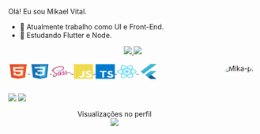 Olá! Eu sou Mikael Vital.
- 🔭 Atualmente trabalho como UI e Front-End.
- 🌱 Estudando Flutter e Node.

<div align="center">
  <a href="https://github.com/MikaelVital">
  <img height="180em" src="https://github-readme-stats.vercel.app/api?username=MikaelVital&show_icons=true&theme=dark&include_all_commits=true&count_private=true"/>
  <img height="180em" src="https://github-readme-stats.vercel.app/api/top-langs/?username=MikaelVital&layout=compact&langs_count=7&theme=dark"/>
</div>
  
 <div style="display: inline_block"><br>
  <img align="center" alt="Mika-HTML" height="30" width="40" src="https://raw.githubusercontent.com/devicons/devicon/master/icons/html5/html5-original.svg">
  <img align="center" alt="Mika-CSS" height="30" width="40" src="https://raw.githubusercontent.com/devicons/devicon/master/icons/css3/css3-original.svg">
   <img align="center" alt="Mika-CSS" height="30" width="40" src="https://raw.githubusercontent.com/devicons/devicon/master/icons/sass/sass-original.svg">
  <img align="center" alt="Mika-Js" height="30" width="40" src="https://raw.githubusercontent.com/devicons/devicon/master/icons/javascript/javascript-plain.svg">
  <img align="center" alt="Mika-Ts" height="30" width="40" src="https://raw.githubusercontent.com/devicons/devicon/master/icons/typescript/typescript-plain.svg">
  <img align="center" alt="Mika-React" height="30" width="40" src="https://raw.githubusercontent.com/devicons/devicon/master/icons/react/react-original.svg">
  <img align="center" alt="Mika-Flutter" height="30" width="40" src="https://raw.githubusercontent.com/devicons/devicon/master/icons/flutter/flutter-original.svg">
  <img align="right" alt="Mika-pic" height="150" style="border-radius:50px;" src="https://cdn.discordapp.com/attachments/759281977047646258/959247751462404116/download20220304212748.png">
</div>
  
   ##
 
<div> 
  <a href = "mailto:mikevital00@gmail.com"><img src="https://img.shields.io/badge/-Gmail-%23333?style=for-the-badge&logo=gmail&logoColor=white" target="_blank"></a>
  <a href="https://www.linkedin.com/in/mikaelvital/" target="_blank"><img src="https://img.shields.io/badge/-LinkedIn-%230077B5?style=for-the-badge&logo=linkedin&logoColor=white" target="_blank"></a> 
  
  <p align="center"> 
  Visualizações no perfil<br>
  <img src="https://profile-counter.glitch.me/MikaelVital/count.svg" />
</p>
